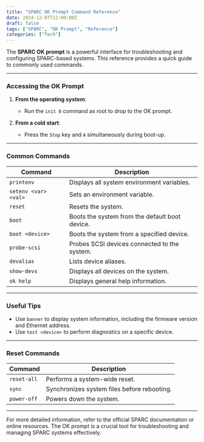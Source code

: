 ```yaml
---
title: "SPARC OK Prompt Command Reference"
date: 2024-12-07T12:00:00Z
draft: false
tags: ["SPARC", "OK Prompt", "Reference"]
categories: ["Tech"]
---
```


The **SPARC OK prompt** is a powerful interface for troubleshooting and configuring SPARC-based systems. This reference provides a quick guide to commonly used commands.

---

### Accessing the OK Prompt

1. **From the operating system**:
   - Run the `init 0` command as root to drop to the OK prompt.

2. **From a cold start**:
   - Press the `Stop` key and `A` simultaneously during boot-up.

---

### Common Commands

| Command            | Description                               |
|--------------------|-------------------------------------------|
| `printenv`         | Displays all system environment variables. |
| `setenv <var> <val>` | Sets an environment variable.            |
| `reset`            | Resets the system.                       |
| `boot`             | Boots the system from the default boot device. |
| `boot <device>`    | Boots the system from a specified device. |
| `probe-scsi`       | Probes SCSI devices connected to the system. |
| `devalias`         | Lists device aliases.                    |
| `show-devs`        | Displays all devices on the system.      |
| `ok help`          | Displays general help information.       |

---

### Useful Tips

- Use `banner` to display system information, including the firmware version and Ethernet address.
- Use `test <device>` to perform diagnostics on a specific device.

---

### Reset Commands

| Command               | Description                             |
|-----------------------|-----------------------------------------|
| `reset-all`           | Performs a system-wide reset.          |
| `sync`                | Synchronizes system files before rebooting. |
| `power-off`           | Powers down the system.                |

---

For more detailed information, refer to the official SPARC documentation or online resources. The OK prompt is a crucial tool for troubleshooting and managing SPARC systems effectively.
